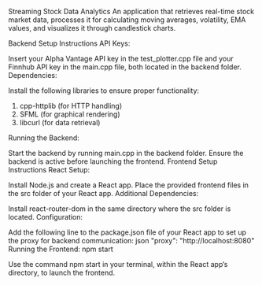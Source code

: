 
Streaming Stock Data Analytics
An application that retrieves real-time stock market data, processes it for calculating moving averages, volatility, EMA values, and visualizes it through candlestick charts.

Backend Setup Instructions
API Keys:

Insert your Alpha Vantage API key in the test_plotter.cpp file and your Finnhub API key in the main.cpp file, both located in the backend folder.
Dependencies:

Install the following libraries to ensure proper functionality:
1) cpp-httplib (for HTTP handling)
2) SFML (for graphical rendering)
3) libcurl (for data retrieval)


Running the Backend:

Start the backend by running main.cpp in the backend folder. Ensure the backend is active before launching the frontend.
Frontend Setup Instructions
React Setup:

Install Node.js and create a React app.
Place the provided frontend files in the src folder of your React app.
Additional Dependencies:

Install react-router-dom in the same directory where the src folder is located.
Configuration:

Add the following line to the package.json file of your React app to set up the proxy for backend communication:
json
"proxy": "http://localhost:8080"
Running the Frontend: npm start

Use the command npm start in your terminal, within the React app’s directory, to launch the frontend.

